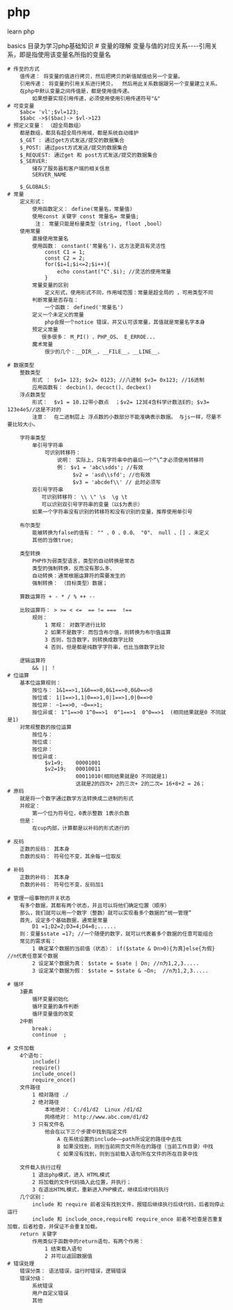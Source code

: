 # php
learn php


basics 目录为学习php基础知识
    # 变量的理解
        变量与值的对应关系----引用关系，即是指使用该变量名所指的变量名

    # 传至的方式
        值传递： 将变量的值进行拷贝，然后把拷贝的新值赋值给另一个变量。
        引用传递： 将变量的引用关系进行拷贝，  然后用此关系数据跟另一个变量建立关系。
        在php中默认变量之间传值是，都是使用值传递。
            如果想要实现引用传递，必须使用使用引用传递符号"&"
    # 可变变量    
        $abc= 'vl';$vl=123;
        $$abc ->$($bac)-> $vl->123
    # 预定义变量： （超全局数组）
        都是数组，都具有超全局作用域，都是系统自动维护
        $_GET : 通过get方式发送/提交的数据集合
        $_POST: 通过post方式发送/提交的数据集合
        $_REQUEST: 通过get 和 post方式发送/提交的数据集合
        $_SERVER:  
            储存了服务器和客户端的相关信息
            SERVER_NAME

        $_GLOBALS:
    # 常量
        定义形式：
            使用函数定义： define(常量名，常量值)   
            使用const 关键字 const 常量名= 常量值;
             注： 常量只能是标量类型（string, floot ,bool）
        使用常量
            直接使用常量名
            使用函数： constant('常量名')，这方法更具有灵活性
                const C1 = 1;
                const C2 = 2;
                for($i=1;$i<=2;$i++){
                    echo constant("C".$i); //灵活的使用常量
                }
            常量变量的区别
                定义形式，使用形式不同，作用域范围：常量是超全局的 ，可用类型不同
            判断常量是否存在：
                一个函数： defined('常量名') 
            定义一个未定义的常量
                php会报一个notice 错误，并又认可该常量，其值就是常量名字本身  
            预定义常量
               很多很多： M_PI() 、PHP_OS、 E_ERROE...
            魔术常量
                很少的几个：__DIR__、__FILE__、__LINE__、

    # 数据类型
        整数类型  
            形式 ： $v1= 123; $v2= 0123; //八进制 $v3= 0x123; //16进制
            应用函数有： decbin()、decoct()、decbex()
        浮点数类型 
            形式：  $v1 = 10.12带小数点  ；$v2= 123E4含科学计数法E的; $v3= 123e4e5//这是不对的
            注意：  在二进制层上 浮点数的小数部分不能准确表示数据。 与js一样，尽量不要比较大小。

        字符串类型
            单引号字符串
                可识别转移符：
                    说明： 实际上，只有字符串中的最后一个“\”才必须使用转移符
                    例： $v1 = 'abc\sdds'; //有效
                         $v2 = 'asd\\sfd'; //也有效
                         $v3 = 'abcdef\\' // 此时必须写
            双引号字符串
               可识别转移符： \\ \" \s  \g \t 
               可以识别双引号字符串的变量（以$为表示）
            如果一个字符串没有识别的转移符和没有识别的变量，推荐使用单引号

        布尔类型
            能被转换为false的值有： "" 、0 、0.0、 "0"、 null 、[] 、未定义
            其他的当做true;
            
        类型转换
            PHP作为弱类型语言，类型的自动转换是常态
            类型的强制转换，反而没有那么多、
            自动转换：通常根据运算符的需要发生的 
            强制转换： （目标类型）数据；

        算数运算符 + - * / % ++ --

        比较运算符： > >= < <=  == != ===  !== 
            规则：
                1 常规： 对数字进行比较
                2 如果不是数字: 而包含布尔值，则转换为布尔值运算
                3 否则，包含数字，则转换成数字比较
                4 否则，但是都是纯数字字符串，也比当做数字比较

        逻辑运算符
            && || ！
    # 位运算
        基本位运算规则：
            按位与： 1&1==>1,1&0==>0,0&1==>0,0&0==>0
            按位或： 1|1==>1,1|0==>1,0|1==>1,0|0==>0
            按位非： ~1==>0, ~0==>1;
            按位异或： 1^1==>0 1^0==>1  0^1==>1  0^0==>1  (相同结果就是0 不同就是1) 
        对常规整数的按位运算
            按位与：
            按位或： 
            按位非：
            按位异或：   
                $v1=9;    00001001
                $v2=19;   00010011
                          00011010(相同结果就是0 不同就是1)    
                          这就是2的四次+ 2的三次+ 2的二次= 16+8+2 = 26；
    # 原码
        就是将一个数字通过数学方法转换成二进制的形式
        并规定：    
            第一个位为符号位，0表示整数 1表示负数
        但是：
            在cup内部，计算都是以补码的形式进行的   

    # 反码
        正数的反码： 其本身
        负数的反码： 符号位不变，其余每一位取反

    # 补码
        正数的补码： 其本身
        负数的补码： 符号位不变，反码加1

    # 管理一组事物的开关状态
        有多个数据，其都有两个状态，并且可以将他们确定位置（顺序）
        那么，我们就可以用一个数字（整数）就可以实现看多个数据的“统一管理”
        首先，设定多个基础数据，通常是常量
            D1 =1;D2=2;D3=4;D4=8;......
        则：变量$state =17; //一个随便的数字，就可以代表着多个数据的任意可能组合
        常见的需求有：
            1 确定某个数据的当前值（状态）： if($state & Dn>0){为真}else{为假} //n代表任意某个数据
            2 设定某个数据为真： $state = $sate | Dn; //n为1,2,3.....
            3 设定某个数据为假： $state = $state & ~Dn;  //n为1,2,3.....

    # 循环
        3要素
            循环变量初始化
            循环变量的条件判断 
            循环变量值的改变
        2中断
            break；
            continue  ;        

    # 文件加载
        4个语句：
            include()
            require()
            include_once()
            require_once()          
        文件路径
            1 相对路径 ./
            2 绝对路径    
                本地绝对： C:/d1/d2  Linux /d1/d2
                网络绝对： http://www.abc.com/d1/d2
            3 只有文件名 
                他会在以下三个步骤中找到指定文件
                    A 在系统设置的include——path所设定的路径中去找
                    B 如果没找到，则到当前网页文件所在的路径（当前工作目录）中找 
                    C 如果没有找到，则到当前载入语句所在文件的所在目录中找

        文件载入执行过程
            1 退出php模式，进入 HTML模式
            2 将加载的文件代码插入此位置，并执行；
            3 在退出HTML模式，重新进入PHP模式，继续后续代码执行
        几个区别：
            include 和 require 前者没有找到文件，报错后继续执行后续代码，后者则停止运行
            include 和 include_once,require和 require_once 前者不检查是否重复加载，后者检查，并保证不会重复加载。
        return 关键字
            作用类似于函数中的return语句，有两个作用：
                1 结束载入语句
                2 并可以返回数据值
    # 错误处理
        错误分类： 语法错误，运行时错误，逻辑错误                
        错误分级：
            系统错误
            用户自定义错误
            其他